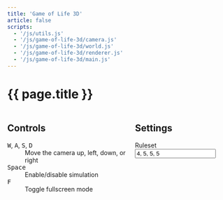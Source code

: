 ```yaml
---
title: 'Game of Life 3D'
article: false
scripts:
  - '/js/utils.js'
  - '/js/game-of-life-3d/camera.js'
  - '/js/game-of-life-3d/world.js'
  - '/js/game-of-life-3d/renderer.js'
  - '/js/game-of-life-3d/main.js'
---
```


# {{ page.title }} #
<form id="game-of-life-3d">
	<div class="bordered">
		<canvas id="game-of-life-3d-canvas"></canvas>
	</div>
	<div class="columns">
		<div class="left-column">
			<h2>Controls</h2>
			<dl>
				<dt><kbd>W</kbd>, <kbd>A</kbd>, <kbd>S</kbd>, <kbd>D</kbd></dt>
				<dd>Move the camera up, left, down, or right</dd>
				<dt><kbd>Space</kbd></dt>
				<dd>Enable/disable simulation</dd>
				<dt><kbd>F</kbd></dt>
				<dd>Toggle fullscreen mode</dd>
			</dl>
		</div>
		<div class="right-column">
			<h2>Settings</h2>
			<p>
				<label for="game-of-life-3d-ruleset">Ruleset</label>
				<input id="game-of-life-3d-ruleset" name="ruleset" required="required" spellcheck="false" placeholder="a, b, c, d" pattern="^\s*([+-]?\d+)(?:\s*,\s*|\s+)([+-]?\d+)(?:\s*,\s*|\s+)([+-]?\d+)(?:\s*,\s*|\s+)([+-]?\d+)\s*$" value="4, 5, 5, 5" />
			</p>
		</div>
	</div>
</form>